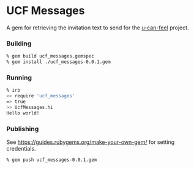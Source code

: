 # UCF Messages

A gem for retrieving the invitation text to send for the [u-can-feel](https://u-can-feel.nl) project.

### Building

```bash
% gem build ucf_messages.gemspec
% gem install ./ucf_messages-0.0.1.gem
```

### Running

```bash
% irb
>> require 'ucf_messages'
=> true
>> UcfMessages.hi
Hello world!
```

### Publishing
See https://guides.rubygems.org/make-your-own-gem/ for setting credentials.

```bash
% gem push ucf_messages-0.0.1.gem
```

